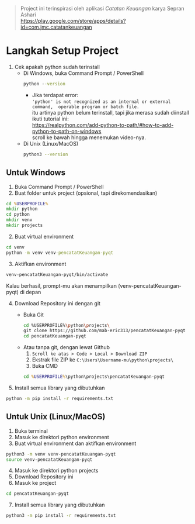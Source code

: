 > Project ini terinspirasi oleh aplikasi *Catatan Keuangan* karya Sepran Ashari <br>
> https://play.google.com/store/apps/details?id=com.jmc.catatankeuangan

# Langkah Setup Project

1. Cek apakah python sudah terinstall 
    - Di Windows, buka Command Prompt / PowerShell
        ```cmd
        python --version
        ```
        - Jika terdapat error: <br>
            `'python' is not recognized as an internal or external command, 
            operable program or batch file.
            ` <br>
            itu artinya python belum terinstall, tapi jika merasa sudah diinstall
            ikuti tutorial ini: <br> https://realpython.com/add-python-to-path/#how-to-add-python-to-path-on-windows <br>
            scroll ke bawah hingga menemukan video-nya.
    - Di Unix (Linux/MacOS)
        ```bash
        python3 --version
        ```


## Untuk Windows

1. Buka Command Prompt / PowerShell
2. Buat folder untuk project (opsional, tapi direkomendasikan)

```cmd
cd %USERPROFILE%
mkdir python
cd python
mkdir venv
mkdir projects
```

2. Buat virtual environment

```cmd
cd venv
python -m venv venv-pencatatKeuangan-pyqt
```

3. Aktifkan environment

```cmd
venv-pencatatKeuangan-pyqt/bin/activate
```

Kalau berhasil, prompt-mu akan menampilkan (venv-pencatatKeuangan-pyqt) di depan

4. Download Repository ini dengan git
    - Buka Git
        ```bash
        cd %USERPROFILE%\python\projects\
        git clone https://github.com/mab-eric313/pencatatKeuangan-pyqt
        cd pencatatKeuangan-pyqt
        ```
    - Atau tanpa git, dengan lewat Github
        1. `Scroll ke atas > Code > Local > Download ZIP`
        2. Ekstrak file ZIP ke `C:\Users\Username-mu\python\projects\`
        3. Buka CMD
        ```cmd
        cd %USERPROFILE%\python\projects\pencatatKeuangan-pyqt
        ```

5. Install semua library yang dibutuhkan

```cmd
python -m pip install -r requirements.txt
```

## Untuk Unix (Linux/MacOS)

1. Buka terminal
2. Masuk ke direktori python environment
3. Buat virtual environment dan aktifkan environment

```bash
python3 -m venv venv-pencatatKeuangan-pyqt
source venv-pencatatKeuangan-pyqt
```

4. Masuk ke direktori python projects
5. Download Repository ini
6. Masuk ke project 
```bash
cd pencatatKeuangan-pyqt
```
7. Install semua library yang dibutuhkan

```bash
python3 -m pip install -r requirements.txt
```
